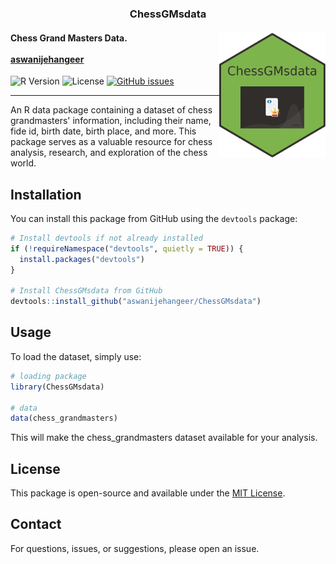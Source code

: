 <h3 align="center">ChessGMsdata</h3>

<h4>
<img src="ChessGMsdata-hex.png" width="170" height="200" align="right"/>
  Chess Grand Masters Data.
   <br><br>
  <a href="https://www.linkedin.com/in/aswanijehangeer/">aswanijehangeer</a>
</h4>

![R Version](https://img.shields.io/badge/R-%3E%3D%203.0.0-blue)
![License](https://img.shields.io/badge/License-MIT-blue)
[![GitHub issues](https://img.shields.io/github/issues/aswanijehangeer/ChessGMsdata)](https://github.com/aswanijehangeer/ChessGMsdata/issues)

---

An R data package containing a dataset of chess grandmasters' information, including their name, fide id, birth date, birth place, and more. This package serves as a valuable resource for chess analysis, research, and exploration of the chess world.

## Installation

You can install this package from GitHub using the `devtools` package:

```R
# Install devtools if not already installed
if (!requireNamespace("devtools", quietly = TRUE)) {
  install.packages("devtools")
}

# Install ChessGMsdata from GitHub
devtools::install_github("aswanijehangeer/ChessGMsdata")
```

## Usage

To load the dataset, simply use:

```R
# loading package
library(ChessGMsdata)

# data
data(chess_grandmasters)
```

This will make the chess_grandmasters dataset available for your analysis.

## License

This package is open-source and available under the [MIT License](LICENSE).

## Contact

For questions, issues, or suggestions, please open an issue.
